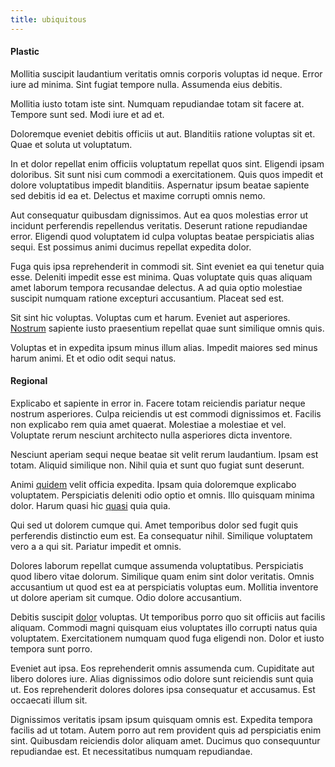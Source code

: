 ```yaml
---
title: ubiquitous
---
```


#### Plastic

Mollitia suscipit laudantium veritatis omnis corporis voluptas id neque. Error iure ad minima. Sint fugiat tempore nulla. Assumenda eius debitis.

Mollitia iusto totam iste sint. Numquam repudiandae totam sit facere at. Tempore sunt sed. Modi iure et ad et.

Doloremque eveniet debitis officiis ut aut. Blanditiis ratione voluptas sit et. Quae et soluta ut voluptatum.

In et dolor repellat enim officiis voluptatum repellat quos sint. Eligendi ipsam doloribus. Sit sunt nisi cum commodi a exercitationem. Quis quos impedit et dolore voluptatibus impedit blanditiis. Aspernatur ipsum beatae sapiente sed debitis id ea et. Delectus et maxime corrupti omnis nemo.

Aut consequatur quibusdam dignissimos. Aut ea quos molestias error ut incidunt perferendis repellendus veritatis. Deserunt ratione repudiandae error. Eligendi quod voluptatem id culpa voluptas beatae perspiciatis alias sequi. Est possimus animi ducimus repellat expedita dolor.

Fuga quis ipsa reprehenderit in commodi sit. Sint eveniet ea qui tenetur quia esse. Deleniti impedit esse est minima. Quas voluptate quis quas aliquam amet laborum tempora recusandae delectus. A ad quia optio molestiae suscipit numquam ratione excepturi accusantium. Placeat sed est.

Sit sint hic voluptas. Voluptas cum et harum. Eveniet aut asperiores. [Nostrum](/earum/et/planner_lesotho_loti.md) sapiente iusto praesentium repellat quae sunt similique omnis quis.

Voluptas et in expedita ipsum minus illum alias. Impedit maiores sed minus harum animi. Et et odio odit sequi natus.

#### Regional

Explicabo et sapiente in error in. Facere totam reiciendis pariatur neque nostrum asperiores. Culpa reiciendis ut est commodi dignissimos et. Facilis non explicabo rem quia amet quaerat. Molestiae a molestiae et vel. Voluptate rerum nesciunt architecto nulla asperiores dicta inventore.

Nesciunt aperiam sequi neque beatae sit velit rerum laudantium. Ipsam est totam. Aliquid similique non. Nihil quia et sunt quo fugiat sunt deserunt.

Animi [quidem](/eos/est/ut/metal.md) velit officia expedita. Ipsam quia doloremque explicabo voluptatem. Perspiciatis deleniti odio optio et omnis. Illo quisquam minima dolor. Harum quasi hic [quasi](/eos/est/neque/awesome_steel_shirt_plastic_mobile.md) quia quia.

Qui sed ut dolorem cumque qui. Amet temporibus dolor sed fugit quis perferendis distinctio eum est. Ea consequatur nihil. Similique voluptatem vero a a qui sit. Pariatur impedit et omnis.

Dolores laborum repellat cumque assumenda voluptatibus. Perspiciatis quod libero vitae dolorum. Similique quam enim sint dolor veritatis. Omnis accusantium ut quod est ea at perspiciatis voluptas eum. Mollitia inventore ut dolore aperiam sit cumque. Odio dolore accusantium.

Debitis suscipit [dolor](/facere/incredible_users.md) voluptas. Ut temporibus porro quo sit officiis aut facilis aliquam. Commodi magni quisquam eius voluptates illo corrupti natus quia voluptatem. Exercitationem numquam quod fuga eligendi non. Dolor et iusto tempora sunt porro.

Eveniet aut ipsa. Eos reprehenderit omnis assumenda cum. Cupiditate aut libero dolores iure. Alias dignissimos odio dolore sunt reiciendis sunt quia ut. Eos reprehenderit dolores dolores ipsa consequatur et accusamus. Est occaecati illum sit.

Dignissimos veritatis ipsam ipsum quisquam omnis est. Expedita tempora facilis ad ut totam. Autem porro aut rem provident quis ad perspiciatis enim sint. Quibusdam reiciendis dolor aliquam amet. Ducimus quo consequuntur repudiandae est. Et necessitatibus numquam repudiandae.
